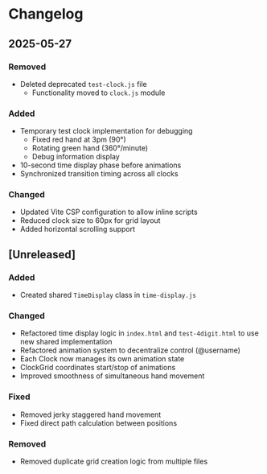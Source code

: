 # Changelog

## 2025-05-27
### Removed
- Deleted deprecated `test-clock.js` file
  - Functionality moved to `clock.js` module

### Added
- Temporary test clock implementation for debugging
  - Fixed red hand at 3pm (90°)
  - Rotating green hand (360°/minute)
  - Debug information display
- 10-second time display phase before animations
- Synchronized transition timing across all clocks

### Changed
- Updated Vite CSP configuration to allow inline scripts
- Reduced clock size to 60px for grid layout
- Added horizontal scrolling support

## [Unreleased]
### Added
- Created shared `TimeDisplay` class in `time-display.js`

### Changed
- Refactored time display logic in `index.html` and `test-4digit.html` to use new shared implementation
- Refactored animation system to decentralize control (@username)
- Each Clock now manages its own animation state
- ClockGrid coordinates start/stop of animations
- Improved smoothness of simultaneous hand movement

### Fixed
- Removed jerky staggered hand movement
- Fixed direct path calculation between positions

### Removed
- Removed duplicate grid creation logic from multiple files
